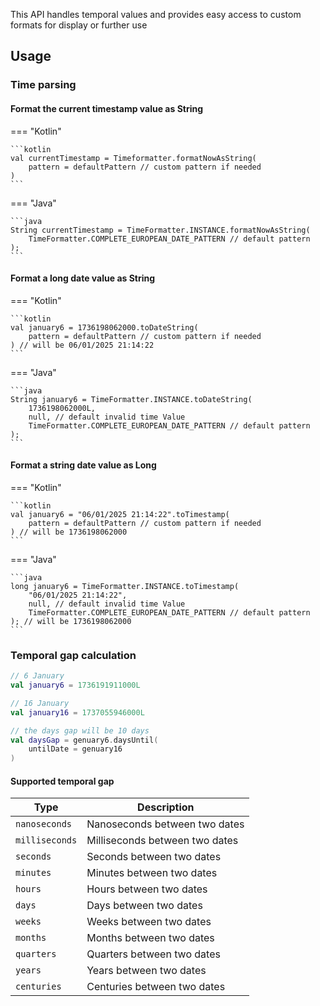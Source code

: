 This API handles temporal values and provides easy access to custom formats for display or further use

## Usage

### Time parsing

#### Format the current timestamp value as String

=== "Kotlin"

    ```kotlin
    val currentTimestamp = Timeformatter.formatNowAsString(
        pattern = defaultPattern // custom pattern if needed
    )
    ```

=== "Java"

    ```java
    String currentTimestamp = TimeFormatter.INSTANCE.formatNowAsString(
        TimeFormatter.COMPLETE_EUROPEAN_DATE_PATTERN // default pattern
    );
    ```

#### Format a long date value as String

=== "Kotlin"

    ```kotlin
    val january6 = 1736198062000.toDateString(
        pattern = defaultPattern // custom pattern if needed
    ) // will be 06/01/2025 21:14:22
    ```

=== "Java"

    ```java
    String january6 = TimeFormatter.INSTANCE.toDateString(
        1736198062000L,
        null, // default invalid time Value
        TimeFormatter.COMPLETE_EUROPEAN_DATE_PATTERN // default pattern
    );
    ```

#### Format a string date value as Long

=== "Kotlin"

    ```kotlin
    val january6 = "06/01/2025 21:14:22".toTimestamp(
        pattern = defaultPattern // custom pattern if needed
    ) // will be 1736198062000
    ```

=== "Java"

    ```java
    long january6 = TimeFormatter.INSTANCE.toTimestamp(
        "06/01/2025 21:14:22",
        null, // default invalid time Value
        TimeFormatter.COMPLETE_EUROPEAN_DATE_PATTERN // default pattern
    ); // will be 1736198062000
    ```

### Temporal gap calculation

```kotlin
// 6 January 
val january6 = 1736191911000L

// 16 January 
val january16 = 1737055946000L

// the days gap will be 10 days
val daysGap = genuary6.daysUntil(
    untilDate = genuary16
)
```

#### Supported temporal gap

| **Type**       | **Description**                |
|----------------|--------------------------------|
| `nanoseconds`  | Nanoseconds between two dates  |
| `milliseconds` | Milliseconds between two dates |
| `seconds`      | Seconds between two dates      |
| `minutes`      | Minutes between two dates      |
| `hours`        | Hours between two dates        |
| `days`         | Days between two dates         |
| `weeks`        | Weeks between two dates        |
| `months`       | Months between two dates       |
| `quarters`     | Quarters between two dates     |
| `years`        | Years between two dates        |
| `centuries`    | Centuries between two dates    |